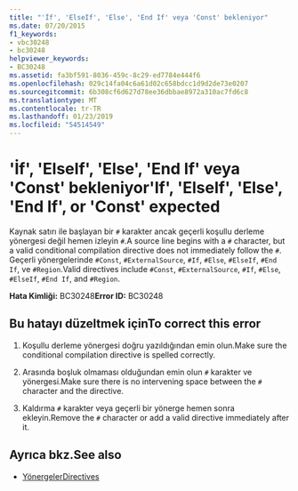 ```yaml
---
title: "'İf', 'ElseIf', 'Else', 'End If' veya 'Const' bekleniyor"
ms.date: 07/20/2015
f1_keywords:
- vbc30248
- bc30248
helpviewer_keywords:
- BC30248
ms.assetid: fa3bf591-8036-459c-8c29-ed7784e444f6
ms.openlocfilehash: 029c14fa04c6a61d02c658bdcc1d9d2de73e0207
ms.sourcegitcommit: 6b308cf6d627d78ee36dbbae8972a310ac7fd6c8
ms.translationtype: MT
ms.contentlocale: tr-TR
ms.lasthandoff: 01/23/2019
ms.locfileid: "54514549"
---
```

# <a name="if-elseif-else-end-if-or-const-expected"></a><span data-ttu-id="c434b-102">'İf', 'ElseIf', 'Else', 'End If' veya 'Const' bekleniyor</span><span class="sxs-lookup"><span data-stu-id="c434b-102">'If', 'ElseIf', 'Else', 'End If', or 'Const' expected</span></span>
<span data-ttu-id="c434b-103">Kaynak satırı ile başlayan bir `#` karakter ancak geçerli koşullu derleme yönergesi değil hemen izleyin `#`.</span><span class="sxs-lookup"><span data-stu-id="c434b-103">A source line begins with a `#` character, but a valid conditional compilation directive does not immediately follow the `#`.</span></span> <span data-ttu-id="c434b-104">Geçerli yönergelerinde `#Const`, `#ExternalSource`, `#If`, `#Else`, `#ElseIf`, `#End If`, ve `#Region`.</span><span class="sxs-lookup"><span data-stu-id="c434b-104">Valid directives include `#Const`, `#ExternalSource`, `#If`, `#Else`, `#ElseIf`, `#End If`, and `#Region`.</span></span>  
  
 <span data-ttu-id="c434b-105">**Hata Kimliği:** BC30248</span><span class="sxs-lookup"><span data-stu-id="c434b-105">**Error ID:** BC30248</span></span>  
  
## <a name="to-correct-this-error"></a><span data-ttu-id="c434b-106">Bu hatayı düzeltmek için</span><span class="sxs-lookup"><span data-stu-id="c434b-106">To correct this error</span></span>  
  
1.  <span data-ttu-id="c434b-107">Koşullu derleme yönergesi doğru yazıldığından emin olun.</span><span class="sxs-lookup"><span data-stu-id="c434b-107">Make sure the conditional compilation directive is spelled correctly.</span></span>  
  
2.  <span data-ttu-id="c434b-108">Arasında boşluk olmaması olduğundan emin olun `#` karakter ve yönergesi.</span><span class="sxs-lookup"><span data-stu-id="c434b-108">Make sure there is no intervening space between the `#` character and the directive.</span></span>  
  
3.  <span data-ttu-id="c434b-109">Kaldırma `#` karakter veya geçerli bir yönerge hemen sonra ekleyin.</span><span class="sxs-lookup"><span data-stu-id="c434b-109">Remove the `#` character or add a valid directive immediately after it.</span></span>  
  
## <a name="see-also"></a><span data-ttu-id="c434b-110">Ayrıca bkz.</span><span class="sxs-lookup"><span data-stu-id="c434b-110">See also</span></span>
- [<span data-ttu-id="c434b-111">Yönergeler</span><span class="sxs-lookup"><span data-stu-id="c434b-111">Directives</span></span>](../../visual-basic/language-reference/directives/index.md)
